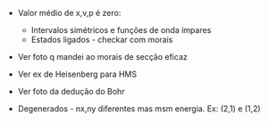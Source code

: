 - Valor médio de x,v,p é zero:
    - Intervalos simétricos e funções de onda ímpares
    - Estados ligados - checkar com morais

- Ver foto q mandei ao morais de secção eficaz
- Ver ex de Heisenberg para HMS
- Ver foto da dedução do Bohr

- Degenerados - nx,ny diferentes mas msm energia. Ex: (2,1) e (1,2)

